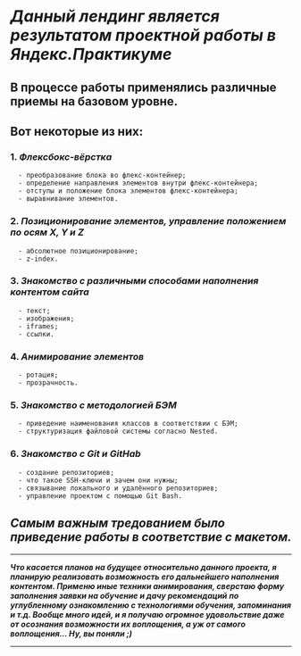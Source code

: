 # **_Данный лендинг является результатом проектной работы в Яндекс.Практикуме_** 
  
## В процессе работы применялись различные приемы на базовом уровне.  
## Вот некоторые из них:  
  
### 1. **_Флексбокс-вёрстка_**
      - преобразование блока во флекс-контейнер;
      - определение направления элементов внутри флекс-контейнера;
      - отступы и положение блока элементов флекс-контейнера;
      - выравнивание элементов.
### 2. **_Позиционирование элементов, управление положением по осям X, Y и Z_**
      - абсолютное позиционирование;
      - z-index.
### 3. **_Знакомство с различными способами наполнения контентом сайта_**
      - текст;
      - изображения;
      - iframes;
      - ссылки.
### 4. **_Анимирование элементов_**
      - ротация;
      - прозрачность.
### 5. **_Знакомство с методологией БЭМ_**
      - приведение наименования классов в соответствии с БЭМ;
      - структуризация файловой системы согласно Nested.
### 6. **_Знакомство с Git и GitHab_**
      - создание репозиториев;
      - что такое SSH-ключи и зачем они нужны;
      - связывание локального и удалённого репозиториев;
      - управление проектом с помощью Git Bash.

## *Самым важным тредованием было приведение работы в соответствие с макетом.*
___

 **_Что касается планов на будущее относительно данного проекта, я планирую реализовать возможность его дальнейшего наполнения контентом. Применю иные техники анимирования, сверстаю форму заполнения заявки на обучение и дачу рекомендаций по углубленному ознакомлению с технологиями обучения, запоминания и т.д. Вообще много идей, и я получаю огромное удовольствие даже от осознания возможности их воплощения, а уж от самого воплощения... Ну, вы поняли ;)_** 
 ___
